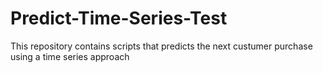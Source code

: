 # Predict-Time-Series-Test
This repository contains scripts that predicts the next custumer purchase using a time series approach
